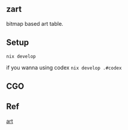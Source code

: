 ## zart
bitmap based art table.

## Setup
`nix develop`

if you wanna using codex
`nix develop .#codex`


## CGO

## Ref
[art](https://github.com/hariguchi/art)